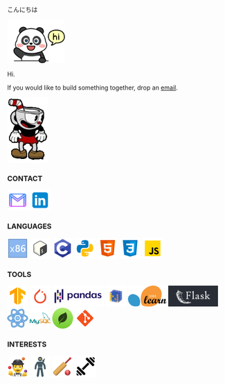 <!--
<p align=center>
    <img src="https://static.wikia.nocookie.net/cuphead/images/b/ba/Cup_intro.gif/revision/latest/scale-to-width-down/94?cb=20181025144552">
</p>

- 🔭 I’m currently working on ...
- 🌱 I’m currently learning ...
- 👯 I’m looking to collaborate on ...
- 🤔 I’m looking for help with ...
- 💬 Ask me about ...
- 📫 How to reach me: ...
- 😄 Pronouns: ...
- ⚡ Fun fact: ...
-->

こんにちは

<img src="images/gifs/pandahi.gif" height=100px>

Hi.

If you would like to build something together, drop an [email](mailto:sunnybeta@protonmail.com).

<img src="images/gifs/cuphead.gif">

### CONTACT
[![](images/email.png)](mailto:sunnybeta@protonmail.com)
[![](images/linkedin.png)](https://www.linkedin.com/in/sunnybeta/)

### LANGUAGES

<p align="center">
  
[![](images/asm.png)](https://docs.oracle.com/cd/E19641-01/802-1948/802-1948.pdf)
[![](images/bash.png)](https://guide.bash.academy/)
[![](images/cp.png)](https://www.cprogramming.com/)
[![](images/python.png)](https://www.python.org/)
[![](images/htmls.png)](https://html.com/)
[![](images/css.png)](https://htmlcheatsheet.com/css/)
[![](images/js.png)](https://www.javascript.com/)

### TOOLS

<p align="left">
<img src="images/tf.png"          alt="TF"       title="TensorFlow"   height="48px"/>
<img src="images/torch.png"       alt="TORCH"    title="PyTorch"      height="48px"/>
<img src="images/pd.png"          alt="PANDAS"   title="Pandas"       height="48px"/>
<img src="images/np.png"          alt="NUMPY"    title="NumPy"        height="48px"/>
<img src="images/sklearn.png"     alt="SKLEARN"  title="Scikit-Learn" height="48px"/>
<img src="images/flask.png"       alt="FLASK"    title="Flask"        height="48px"/>
<img src="images/react.png"       alt="REACT"    title="ReactJS"      height="48px"/>
<img src="images/sql.png"         alt="SQL"      title="MySQL"        height="48px"/>
<img src="images/mongo.png"       alt="NOSQL"    title="MongoDB"      height="48px"/>
<img src="images/git.png"         alt="GIT"      title="Git"          height="48px"/>
</p>


### INTERESTS
<p align="left">
<img src="images/juggling.png"    alt="JUGGLING" title="Juggling"                  />
<img src="images/karate.png"      alt="KARATE"   title="Karate"                    />
<img src="images/cricket.png"     alt="CRICKET"  title="Cricket"                   />
<img src="images/weight.png"      alt="GYM"      title="Weight Lifting"            />
</p>

